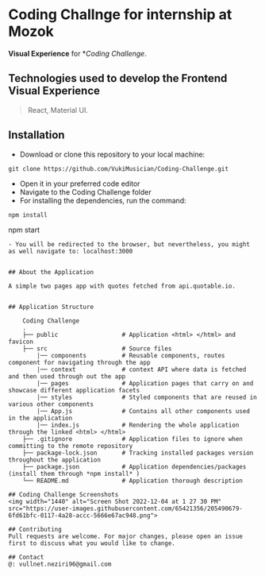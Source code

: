 # **Coding Challnge for internship at Mozok**

**Visual Experience** for **Coding Challenge*. 

## Technologies used to develop the Frontend Visual Experience

> React, Material UI.

## Installation

- Download or clone this repository to your local machine: 
```
git clone https://github.com/VukiMusician/Coding-Challenge.git
``` 
- Open it in your preferred code editor 
- Navigate to the Coding Challenge folder
- For installing the dependencies, run the command: 
```
npm install
``` 
npm start
``` 
- You will be redirected to the browser, but nevertheless, you might as well navigate to: localhost:3000


## About the Application

A simple two pages app with quotes fetched from api.quotable.io.
 

## Application Structure
    
    Coding Challenge
    .
    ├── public                  # Application <html> </html> and favicon
    ├── src                     # Source files 
        |── components          # Reusable components, routes component for navigating through the app 
        |── context             # context API where data is fetched and then used through out the app 
        |── pages               # Application pages that carry on and showcase different application facets 
        |── styles              # Styled components that are reused in various other components 
        |── App.js              # Contains all other components used in the application
        |── index.js            # Rendering the whole application through the linked <html> </html>
    ├── .gitignore              # Application files to ignore when committing to the remote repository
    ├── package-lock.json       # Tracking installed packages version throughout the application
    ├── package.json            # Application dependencies/packages (install them through *npm install* ) 
    └── README.md               # Application thorough description

## Coding Challenge Screenshots
<img width="1440" alt="Screen Shot 2022-12-04 at 1 27 30 PM" src="https://user-images.githubusercontent.com/65421356/205490679-6fd61bfc-0117-4a28-accc-5666e67ac948.png">

## Contributing
Pull requests are welcome. For major changes, please open an issue first to discuss what you would like to change.

## Contact
@: vullnet.neziri96@gmail.com
